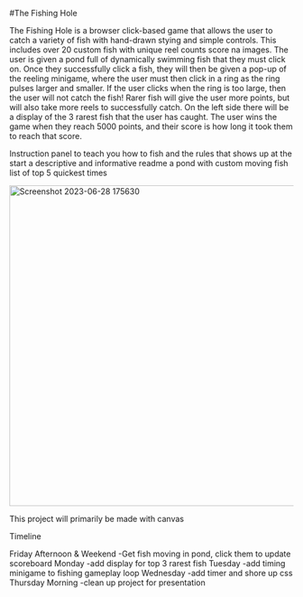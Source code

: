 #The Fishing Hole

The Fishing Hole is a browser click-based game that allows the user to catch a variety of fish with hand-drawn stying and simple controls. This includes over 20 custom fish with unique reel counts score na images.
The user is given a pond full of dynamically swimming fish that they must click on. Once they successfully click a fish, they will then be given a pop-up of the reeling minigame, where the user must then click in a ring as the ring pulses larger and smaller. If the user clicks when the ring is too large, then the user will not catch the fish! Rarer fish will give the user more points, but will also take more reels to successfully catch. On the left side there will be a display of the 3 rarest fish that the user has caught. The user wins the game when they reach 5000 points, and their score is how long it took them to reach that score. 

Instruction panel to teach you how to fish and the rules that shows up at the start
a descriptive and informative readme
a pond with custom moving fish
list of top 5 quickest times

<img width="568" alt="Screenshot 2023-06-28 175630" src="https://github.com/JasonStaubach/Fishing-game/assets/33754025/b3cf8df4-d186-4bec-b02d-7e194e5b77cc">

This project will primarily be made with canvas

Timeline

Friday Afternoon & Weekend
  -Get fish moving in pond, click them to update scoreboard
Monday
  -add display for top 3 rarest fish
Tuesday
  -add timing minigame to fishing gameplay loop
Wednesday
  -add timer and shore up css
Thursday Morning
  -clean up project for presentation
